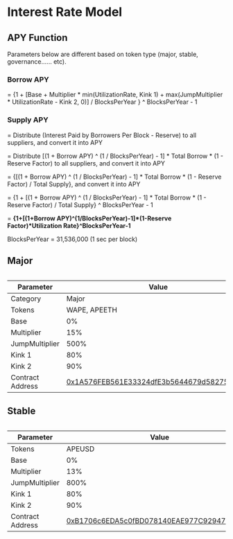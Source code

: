 # Interest Rate Model

## APY Function <a href="#apy-function" id="apy-function"></a>

Parameters below are different based on token type (major, stable, governance...... etc).

### **Borrow APY** <a href="#borrow-apy" id="borrow-apy"></a>

\= {1 + \[Base + Multiplier \* min(UtilizationRate, Kink 1) + max(JumpMultiplier \* UtilizationRate - Kink 2, 0)] / BlocksPerYear } ^ BlocksPerYear - 1

### **Supply APY** <a href="#supply-apy" id="supply-apy"></a>

\= Distribute (Interest Paid by Borrowers Per Block - Reserve) to all suppliers, and convert it into APY

\= Distribute \[(1 + Borrow APY) ^ (1 / BlocksPerYear) - 1] \* Total Borrow \* (1 - Reserve Factor) to all suppliers, and convert it into APY

\= {\[(1 + Borrow APY) ^ (1 / BlocksPerYear) - 1] \* Total Borrow \* (1 - Reserve Factor) / Total Supply}, and convert it into APY

\= {1 + \[(1 + Borrow APY) ^ (1 / BlocksPerYear) - 1] \* Total Borrow \* (1 - Reserve Factor) / Total Supply} ^ BlocksPerYear - 1

\= **{1+\[(1+Borrow APY)^(1/BlocksPerYear)-1]\*(1-Reserve Factor)\*Utilization Rate}^BlocksPerYear-1**

BlocksPerYear = 31,536,000 (1 sec per block)



## Major <a href="#major" id="major"></a>

<figure><img src="../.gitbook/assets/major.png" alt=""><figcaption></figcaption></figure>

| Parameter        | Value                                                                                                                                 |
| ---------------- | ------------------------------------------------------------------------------------------------------------------------------------- |
| Category         | Major                                                                                                                                 |
| Tokens           | WAPE, APEETH                                                                                                                          |
| Base             | 0%                                                                                                                                    |
| Multiplier       | 15%                                                                                                                                   |
| JumpMultiplier   | 500%                                                                                                                                  |
| Kink 1           | 80%                                                                                                                                   |
| Kink 2           | 90%                                                                                                                                   |
| Contract Address | [0x1A576FEB561E33324dfE3b5644679d58275e554F](https://apechain.calderaexplorer.xyz/address/0x1A576FEB561E33324dfE3b5644679d58275e554F) |

## Stable <a href="#stable" id="stable"></a>

<figure><img src="../.gitbook/assets/stable18 (1).png" alt=""><figcaption></figcaption></figure>

| Parameter        | Value                                                                                                                                                    |
| ---------------- | -------------------------------------------------------------------------------------------------------------------------------------------------------- |
| Tokens           | APEUSD                                                                                                                                                   |
| Base             | 0%                                                                                                                                                       |
| Multiplier       | 13%                                                                                                                                                      |
| JumpMultiplier   | 800%                                                                                                                                                     |
| Kink 1           | 80%                                                                                                                                                      |
| Kink 2           | 90%                                                                                                                                                      |
| Contract Address | [0xB1706c6EDA5c0fBD078140EAE977C92947Dd7322](https://apechain.calderaexplorer.xyz/address/0xB1706c6EDA5c0fBD078140EAE977C92947Dd7322?tab=read\_contract) |

[\
](https://docs.ib.xyz/v/optimism/lending-market/collateral-factor)
